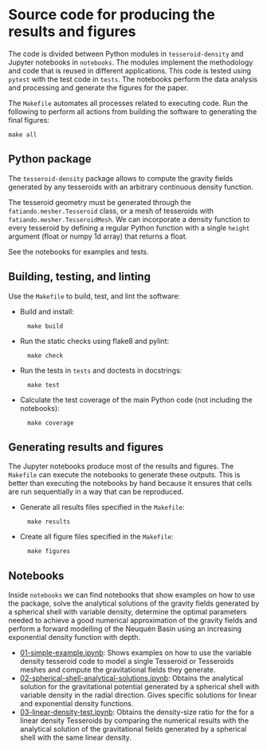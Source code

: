 # Source code for producing the results and figures

The code is divided between Python modules in `tesseroid-density` and Jupyter
notebooks in `notebooks`. The modules implement the methodology and code that
is reused in different applications. This code is tested using `pytest` with
the test code in `tests`. The notebooks perform the data analysis and
processing and generate the figures for the paper.

The `Makefile` automates all processes related to executing code.
Run the following to perform all actions from building the software to
generating the final figures:

    make all


## Python package

The `tesseroid-density` package allows to compute the gravity fields generated
by any tesseroids with an arbitrary continuous density function.

The tesseroid geometry must be generated through the
`fatiando.mesher.Tesseroid` class, or a mesh of tesseroids with
`fatiando.mesher.TesseroidMesh`. We can incorporate a density
function to every tesseroid by defining a regular Python function with a single
`height` argument (float or numpy 1d array) that returns a float.

See the notebooks for examples and tests.


## Building, testing, and linting

Use the `Makefile` to build, test, and lint the software:

* Build and install:

        make build

* Run the static checks using flake8 and pylint:

        make check

* Run the tests in `tests` and doctests in docstrings:

        make test

* Calculate the test coverage of the main Python code (not including the
  notebooks):

        make coverage


## Generating results and figures

The Jupyter notebooks produce most of the results and figures. The `Makefile`
can execute the notebooks to generate these outputs. This is better than
executing the notebooks by hand because it ensures that cells are run
sequentially in a way that can be reproduced.

* Generate all results files specified in the `Makefile`:

        make results

* Create all figure files specified in the `Makefile`:

        make figures


## Notebooks

Inside `notebooks` we can find notebooks that show examples on how to use the
package, solve the analytical solutions of the gravity fields generated by a
spherical shell with variable density, determine the optimal parameters needed
to achieve a good numerical approximation of the gravity fields and perform a
forward modelling of the Neuquén Basin using an increasing exponential density
function with depth.

* [01-simple-example.ipynb](): Shows examples on how to use the variable
  density tesseroid code to model a single Tesseroid or Tesseroids meshes and
  compute the gravitational fields they generate.
* [02-spherical-shell-analytical-solutions.ipynb](): Obtains the analytical
  solution for the gravitational potential generated by a spherical shell with
  variable density in the radial direction. Gives specific solutions for
  linear and exponential density functions.
* [03-linear-density-test.ipynb](): Obtains the density-size ratio for the
  for a linear density Tesseroids by comparing the numerical results with the
  analytical solution of the gravitational fields generated by a spherical
  shell with the same linear density.
